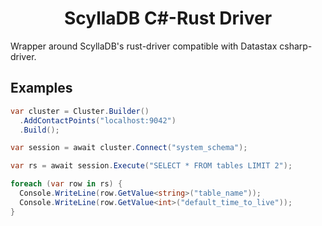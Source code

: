 <h1 align="center">ScyllaDB C#-Rust Driver</h1>

Wrapper around ScyllaDB's rust-driver compatible with Datastax csharp-driver.

## Examples

```cs
var cluster = Cluster.Builder()
  .AddContactPoints("localhost:9042")
  .Build();

var session = await cluster.Connect("system_schema");

var rs = await session.Execute("SELECT * FROM tables LIMIT 2");

foreach (var row in rs) {
  Console.WriteLine(row.GetValue<string>("table_name"));
  Console.WriteLine(row.GetValue<int>("default_time_to_live"));
}
```
